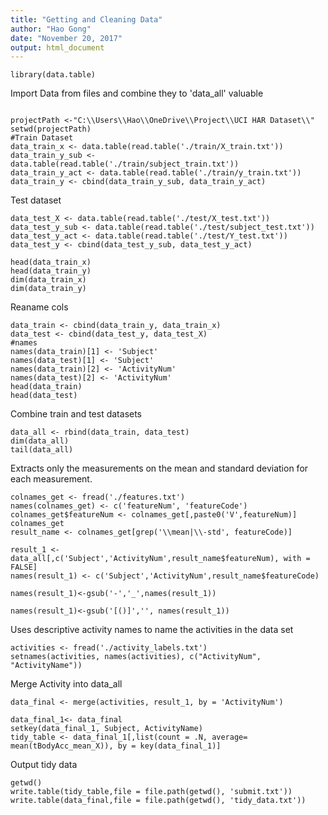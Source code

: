 ```yaml
---
title: "Getting and Cleaning Data"
author: "Hao Gong"
date: "November 20, 2017"
output: html_document
---
```


```{r}
library(data.table)
```

Import Data from files and combine they to 'data_all' valuable 
```{r}

projectPath <-"C:\\Users\\Hao\\OneDrive\\Project\\UCI HAR Dataset\\"
setwd(projectPath)
#Train Dataset
data_train_x <- data.table(read.table('./train/X_train.txt'))
data_train_y_sub <- data.table(read.table('./train/subject_train.txt'))
data_train_y_act <- data.table(read.table('./train/y_train.txt'))
data_train_y <- cbind(data_train_y_sub, data_train_y_act)
```

Test dataset
```{r}
data_test_X <- data.table(read.table('./test/X_test.txt'))
data_test_y_sub <- data.table(read.table('./test/subject_test.txt'))
data_test_y_act <- data.table(read.table('./test/Y_test.txt'))
data_test_y <- cbind(data_test_y_sub, data_test_y_act)
```

```{r}
head(data_train_x)
head(data_train_y)
dim(data_train_x)
dim(data_train_y)
```
Reaname cols
```{r}
data_train <- cbind(data_train_y, data_train_x)
data_test <- cbind(data_test_y, data_test_X)
#names
names(data_train)[1] <- 'Subject'
names(data_test)[1] <- 'Subject'
names(data_train)[2] <- 'ActivityNum'
names(data_test)[2] <- 'ActivityNum'
head(data_train)
head(data_test)
```


Combine train and test datasets 
```{r}
data_all <- rbind(data_train, data_test)
dim(data_all)
tail(data_all)
```



Extracts only the measurements on the mean and standard deviation for each measurement.
```{r}
colnames_get <- fread('./features.txt')
names(colnames_get) <- c('featureNum', 'featureCode')
colnames_get$featureNum <- colnames_get[,paste0('V',featureNum)]
colnames_get
result_name <- colnames_get[grep('\\mean|\\-std', featureCode)]

result_1 <- data_all[,c('Subject','ActivityNum',result_name$featureNum), with = FALSE]
names(result_1) <- c('Subject','ActivityNum',result_name$featureCode)

names(result_1)<-gsub('-','_',names(result_1))

names(result_1)<-gsub('[()]','', names(result_1))

```

Uses descriptive activity names to name the activities in the data set
```{r}
activities <- fread('./activity_labels.txt')
setnames(activities, names(activities), c("ActivityNum", "ActivityName"))

```

Merge Activity into data_all 
```{r}
data_final <- merge(activities, result_1, by = 'ActivityNum')
```


```{r}
data_final_1<- data_final
setkey(data_final_1, Subject, ActivityName)
tidy_table <- data_final_1[,list(count = .N, average= mean(tBodyAcc_mean_X)), by = key(data_final_1)]
```
Output tidy data

```{r}
getwd()
write.table(tidy_table,file = file.path(getwd(), 'submit.txt'))
write.table(data_final,file = file.path(getwd(), 'tidy_data.txt'))
```

